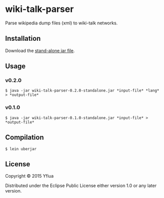 # wiki-talk-parser

Parse wikipedia dump files (xml) to wiki-talk networks.

## Installation

Download the [stand-alone jar file](https://github.com/yfiua/wiki-talk-parser/releases).

## Usage
### v0.2.0

    $ java -jar wiki-talk-parser-0.2.0-standalone.jar *input-file* *lang* > *output-file*

### v0.1.0

    $ java -jar wiki-talk-parser-0.1.0-standalone.jar *input-file* > *output-file*

## Compilation

    $ lein uberjar

## License

Copyright © 2015 Yfiua

Distributed under the Eclipse Public License either version 1.0 or any later version.
